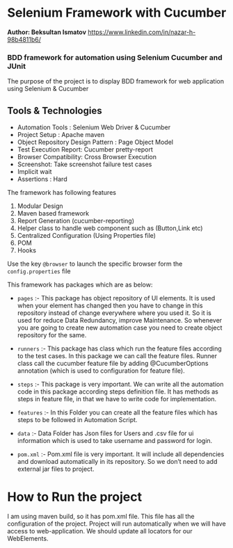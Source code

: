 # Selenium Framework with Cucumber
**Author: Beksultan Ismatov**
https://www.linkedin.com/in/nazar-h-98b4811b6/

### BDD framework for automation using Selenium Cucumber and JUnit

The purpose of the project is to display BDD framework for web application using Selenium & Cucumber

## Tools & Technologies

* Automation Tools : Selenium Web Driver & Cucumber
* Project Setup : Apache maven
* Object Repository Design Pattern : Page Object Model
* Test Execution Report:  Cucumber pretty-report
* Browser Compatibility: Cross Browser Execution
* Screenshot: Take screenshot failure test cases
* Implicit wait
* Assertions : Hard

The framework has following features

1. Modular Design
2. Maven based framework
3. Report Generation (cucumber-reporting)
4. Helper class to handle web component such as (Button,Link etc)
5. Centralized Configuration (Using Properties file)
6. POM
7. Hooks

Use the key `@browser` to launch the specific browser form the `config.properties` file

This framework has packages which are as below:

* `pages` :-
  This package has object repository of UI elements.  It is used when your element has changed then you have to change 
  in this repository instead of change everywhere where you used it. So it is used for reduce Data Redundancy, 
  improve Maintenance. So whenever you are going to create new automation case you need to create object 
  repository for the same.

* `runners` :-
  This package has class which run the feature files according to the test cases. In this package we can call the feature files.
  Runner class call the cucumber feature file by adding @CucumberOptions annotation (which is used to configuration for feature file).

* `steps` :-
  This package is very important. We can write all the automation code in this package according steps definition file. 
  It has methods as steps in feature file, in that we have to write code for implementation.

* `features` :-
  In this Folder you can create all the feature files which has steps to be followed in Automation Script.

* `data` :-
  Data Folder has Json files for Users and .csv file for ui information which is used to take username and password for login.

* `pom.xml` :-
  Pom.xml file is very important. It will include all dependencies and download automatically in its repository. 
  So we don’t need to add external jar files to project.

# How to Run the project
I am using maven build, so it has pom.xml file. This file has all the configuration of the project. 
Project will run automatically when we will have access to web-application. We should update all locators for our WebElements.










